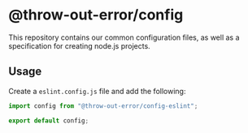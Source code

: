 # @throw-out-error/config

This repository contains our common configuration files, as well as a specification for creating node.js projects.

## Usage

Create a `eslint.config.js` file and add the following:

```js
import config from "@throw-out-error/config-eslint";

export default config;
```
